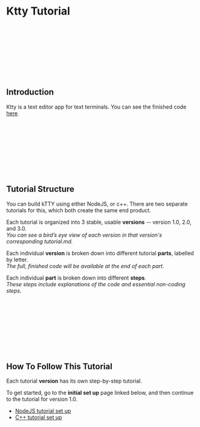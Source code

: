 # Ktty Tutorial

<br/><br/><br/><br/><br/><br/><br/><br/>



##  Introduction

Ktty is a text editor app for text terminals.  You can see the finished code [here](https://github.com/rooftop-media/ktty).

<br/><br/><br/><br/><br/><br/><br/><br/>



##  Tutorial Structure

You can build kTTY using either NodeJS, or c++.  There are two separate tutorials for this,
which both create the same end product. 

Each tutorial is organized into 3 stable, usable **versions** -- version 1.0, 2.0, and 3.0.   
*You can see a bird’s eye view of each version in that version's corresponding tutorial.md.*  

Each individual **version** is broken down into different tutorial **parts**, labelled by letter.  
*The full, finished code will be available at the end of each part.*  

Each individual **part** is broken down into different **steps**.   
*These steps include explanations of the code and essential non-coding steps.*

<br/><br/><br/><br/><br/><br/><br/><br/>



##  How To Follow This Tutorial

Each tutorial **version** has its own step-by-step tutorial.

To get started, go to the **initial set up** page linked below, and then continue to the tutorial for version 1.0.

 - [NodeJS tutorial set up](https://github.com/rooftop-media/ktty-tutorial/blob/main/js/setup.md)
 - [C++ tutorial set up](https://github.com/rooftop-media/ktty-tutorial/blob/main/cpp/setup.md)

<br/><br/><br/><br/><br/><br/><br/><br/>




